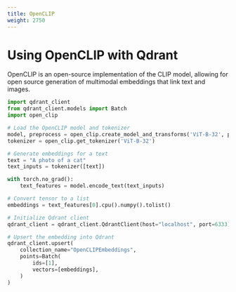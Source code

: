 ```yaml
---
title: OpenCLIP
weight: 2750
---
```


# Using OpenCLIP with Qdrant

OpenCLIP is an open-source implementation of the CLIP model, allowing for open source generation of multimodal embeddings that link text and images. 

```python
import qdrant_client
from qdrant_client.models import Batch
import open_clip

# Load the OpenCLIP model and tokenizer
model, preprocess = open_clip.create_model_and_transforms('ViT-B-32', pretrained='openai')
tokenizer = open_clip.get_tokenizer('ViT-B-32')

# Generate embeddings for a text
text = "A photo of a cat"
text_inputs = tokenizer([text])

with torch.no_grad():
    text_features = model.encode_text(text_inputs)

# Convert tensor to a list
embeddings = text_features[0].cpu().numpy().tolist()

# Initialize Qdrant client
qdrant_client = qdrant_client.QdrantClient(host="localhost", port=6333)

# Upsert the embedding into Qdrant
qdrant_client.upsert(
    collection_name="OpenCLIPEmbeddings",
    points=Batch(
        ids=[1],
        vectors=[embeddings],
    )
)
```

